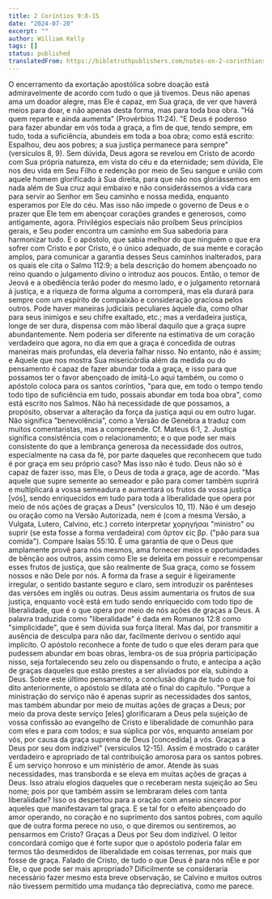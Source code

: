 ```yaml
---
title: 2 Coríntios 9:8-15
date: "2024-07-20"
excerpt: ""
author: William Kelly
tags: []
status: published
translatedFrom: https://bibletruthpublishers.com/notes-on-2-corinthians-9-8-15/william-kelly-wk/w-kelly/lac143217-lub-16163-5
---
```


O encerramento da exortação apostólica sobre doação está admiravelmente
de acordo com tudo o que já tivemos. Deus não apenas ama um doador
alegre, mas Ele é capaz, em Sua graça, de ver que haverá meios para
doar, e não apenas desta forma, mas para toda boa obra. \"Há quem
reparte e ainda aumenta\" (Provérbios 11:24). \"E Deus é poderoso para
fazer abundar em vós toda a graça, a fim de que, tendo sempre, em tudo,
toda a suficiência, abundeis em toda a boa obra; como está escrito:
Espalhou, deu aos pobres; a sua justiça permanece para sempre\"
(versículos 8, 9). Sem dúvida, Deus agora se revelou em Cristo de acordo
com Sua própria natureza, em vista do céu e da eternidade; sem dúvida,
Ele nos deu vida em Seu Filho e redenção por meio de Seu sangue e união
com aquele homem glorificado à Sua direita, para que não nos
gloriássemos em nada além de Sua cruz aqui embaixo e não considerássemos
a vida cara para servir ao Senhor em Seu caminho e nossa medida,
enquanto esperamos por Ele do céu. Mas isso não impede o governo de Deus
e o prazer que Ele tem em abençoar corações grandes e generosos, como
antigamente, agora. Privilégios especiais não proíbem Seus princípios
gerais, e Seu poder encontra um caminho em Sua sabedoria para harmonizar
tudo. E o apóstolo, que sabia melhor do que ninguém o que era sofrer com
Cristo e por Cristo, é o único adequado, de sua mente e coração amplos,
para comunicar a garantia desses Seus caminhos inalterados, para os
quais ele cita o Salmo 112:9; a bela descrição do homem abençoado no
reino quando o julgamento divino o introduz aos poucos. Então, o temor
de Jeová e a obediência terão poder do mesmo lado, e o julgamento
retornará à justiça, e a riqueza de forma alguma a corromperá, mas ela
durará para sempre com um espírito de compaixão e consideração graciosa
pelos outros. Pode haver maneiras judiciais peculiares àquele dia, como
olhar para seus inimigos e seu chifre exaltado, etc.; mas a verdadeira
justiça, longe de ser dura, dispensa com mão liberal daquilo que a graça
supre abundantemente. Nem poderia ser diferente na estimativa de um
coração verdadeiro que agora, no dia em que a graça é concedida de
outras maneiras mais profundas, ela deveria falhar nisso. No entanto,
não é assim; e Aquele que nos mostra Sua misericórdia além da medida ou
do pensamento é capaz de fazer abundar toda a graça, e isso para que
possamos ter o favor abençoado de imitá-Lo aqui também, ou como o
apóstolo coloca para os santos coríntios, \"para que, em todo o tempo
tendo todo tipo de suficiência em tudo, possais abundar em toda boa
obra\", como está escrito nos Salmos. Não há necessidade de que
possamos, a propósito, observar a alteração da força da justiça aqui ou
em outro lugar. Não significa \"benevolência\", como a Versão de Genebra
a traduz com muitos comentaristas, mas a compreende. Cf. Mateus 6:1, 2.
Justiça significa consistência com o relacionamento; e o que pode ser
mais consistente do que a lembrança generosa da necessidade dos outros,
especialmente na casa da fé, por parte daqueles que reconhecem que tudo
é por graça em seu próprio caso? Mas isso não é tudo. Deus não só é
capaz de fazer isso, mas Ele, o Deus de toda a graça, age de acordo.
\"Mas aquele que supre semente ao semeador e pão para comer também
suprirá e multiplicará a vossa semeadura e aumentará os frutos da vossa
justiça \[vós\], sendo enriquecidos em tudo para toda a liberalidade que
opera por meio de nós ações de graças a Deus\" (versículos 10, 11). Não
é um desejo ou oração como na Versão Autorizada, nem é (com a mesma
Versão, a Vulgata, Lutero, Calvino, etc.) correto interpretar χορηγήσαι
\"ministro\" ou suprir (se esta fosse a forma verdadeira) com ἄρτον εὶς
βρ. (\"pão para sua comida\"). Compare Isaías 55:10. É uma garantia de
que o Deus que amplamente provê para nós mesmos, ama fornecer meios e
oportunidades de bênção aos outros, assim como Ele se deleita em possuir
e recompensar esses frutos de justiça, que são realmente de Sua graça,
como se fossem nossos e não Dele por nós. A forma da frase a seguir é
ligeiramente irregular, o sentido bastante seguro e claro, sem
introduzir os parênteses das versões em inglês ou outras. Deus assim
aumentaria os frutos de sua justiça, enquanto você está em tudo sendo
enriquecido com todo tipo de liberalidade, que é o que opera por meio de
nós ações de graças a Deus. A palavra traduzida como \"liberalidade\" é
dada em Romanos 12:8 como \"simplicidade\", que é sem dúvida sua força
literal. Mas daí, por transmitir a ausência de desculpa para não dar,
facilmente derivou o sentido aqui implícito. O apóstolo reconhece a
fonte de tudo o que eles deram para que pudessem abundar em boas obras,
lembra-os de sua própria participação nisso, seja fortalecendo seu zelo
ou dispensando o fruto, e antecipa a ação de graças daqueles que estão
prestes a ser aliviados por ela, subindo a Deus. Sobre este último
pensamento, a conclusão digna de tudo o que foi dito anteriormente, o
apóstolo se dilata até o final do capítulo. \"Porque a ministração do
serviço não é apenas suprir as necessidades dos santos, mas também
abundar por meio de muitas ações de graças a Deus; por meio da prova
deste serviço \[eles\] glorificaram a Deus pela sujeição de vossa
confissão ao evangelho de Cristo e liberalidade de comunhão para com
eles e para com todos; e sua súplica por vós, enquanto anseiam por vós,
por causa da graça suprema de Deus \[concedida\] a vós. Graças a Deus
por seu dom indizível\" (versículos 12-15). Assim é mostrado o caráter
verdadeiro e apropriado de tal contribuição amorosa para os santos
pobres. É um serviço honroso e um ministério de amor. Atende às suas
necessidades, mas transborda e se eleva em muitas ações de graças a
Deus. Isso atraiu elogios daqueles que o receberam nesta sujeição ao Seu
nome; pois por que também assim se lembraram deles com tanta
liberalidade? Isso os despertou para a oração com anseio sincero por
aqueles que manifestavam tal graça. E se tal for o efeito abençoado do
amor operando, no coração e no suprimento dos santos pobres, com aquilo
que de outra forma perece no uso, o que diremos ou sentiremos, ao
pensarmos em Cristo? Graças a Deus por Seu dom indizível. O leitor
concordará comigo que é forte supor que o apóstolo poderia falar em
termos tão desmedidos de liberalidade em coisas terrenas, por mais que
fosse de graça. Falado de Cristo, de tudo o que Deus é para nós nEle e
por Ele, o que pode ser mais apropriado? Dificilmente se consideraria
necessário fazer mesmo esta breve observação, se Calvino e muitos outros
não tivessem permitido uma mudança tão depreciativa, como me parece.
